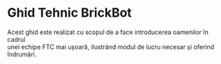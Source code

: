 # Ghid Tehnic BrickBot

Acest ghid este realizat cu scopul de a face introducerea oamenilor în cadrul  
unei echipe FTC mai ușoară, ilustrând modul de lucru necesar și oferind îndrumări.
